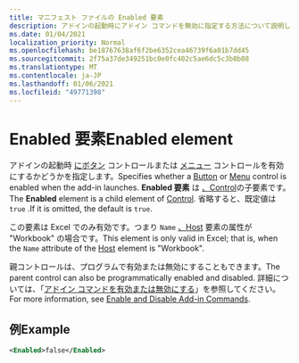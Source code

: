 ```yaml
---
title: マニフェスト ファイルの Enabled 要素
description: アドインの起動時にアドイン コマンドを無効に指定する方法について説明します。
ms.date: 01/04/2021
localization_priority: Normal
ms.openlocfilehash: be18767638af6f2be6352cea46739f6a01b7dd45
ms.sourcegitcommit: 2f75a37de349251bc0e0fc402c5ae6dc5c3b8b08
ms.translationtype: MT
ms.contentlocale: ja-JP
ms.lasthandoff: 01/06/2021
ms.locfileid: "49771398"
---
```

# <a name="enabled-element"></a><span data-ttu-id="d2355-103">Enabled 要素</span><span class="sxs-lookup"><span data-stu-id="d2355-103">Enabled element</span></span>

<span data-ttu-id="d2355-104">アドインの起動時 [にボタン](control.md#button-control) コントロールまたは [メニュー](control.md#menu-dropdown-button-controls) コントロールを有効にするかどうかを指定します。</span><span class="sxs-lookup"><span data-stu-id="d2355-104">Specifies whether a [Button](control.md#button-control) or [Menu](control.md#menu-dropdown-button-controls) control is enabled when the add-in launches.</span></span> <span data-ttu-id="d2355-105">**Enabled 要素** は [、Control](control.md)の子要素です。</span><span class="sxs-lookup"><span data-stu-id="d2355-105">The **Enabled** element is a child element of [Control](control.md).</span></span> <span data-ttu-id="d2355-106">省略すると、既定値は `true` .</span><span class="sxs-lookup"><span data-stu-id="d2355-106">If it is omitted, the default is `true`.</span></span>

<span data-ttu-id="d2355-107">この要素は Excel でのみ有効です。つまり `Name` [、Host](host.md) 要素の属性が "Workbook" の場合です。</span><span class="sxs-lookup"><span data-stu-id="d2355-107">This element is only valid in Excel; that is, when the `Name` attribute of the [Host](host.md) element is "Workbook".</span></span>

<span data-ttu-id="d2355-108">親コントロールは、プログラムで有効または無効にすることもできます。</span><span class="sxs-lookup"><span data-stu-id="d2355-108">The parent control can also be programmatically enabled and disabled.</span></span> <span data-ttu-id="d2355-109">詳細については、「[アドイン コマンドを有効または無効にする](../../design/disable-add-in-commands.md)」を参照してください。</span><span class="sxs-lookup"><span data-stu-id="d2355-109">For more information, see [Enable and Disable Add-in Commands](../../design/disable-add-in-commands.md).</span></span>

## <a name="example"></a><span data-ttu-id="d2355-110">例</span><span class="sxs-lookup"><span data-stu-id="d2355-110">Example</span></span>

```xml
<Enabled>false</Enabled>
```
